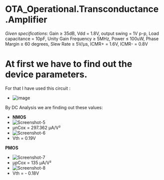 # OTA_Operational.Transconductance.Amplifier

*Given specifications*: 
Gain ≥ 35dB, Vdd = 1.8V, output swing = 1V p-p, Load capacitance = 10pF, Unity Gain Frequency ≥ 5MHz, Power ≤ 100uW, Phase Margin ≥ 60 degrees, Slew Rate ≥ 5V/μs, ICMR+ = 1.6V, ICMR- = 0.8V


# At first we have to find out the device parameters.
For that I have used this circuit :
- ![image](https://github.com/user-attachments/assets/0bb2df2c-5164-4ed3-8f08-c4d04d6aff7c)

By DC Analysis we are finding out these values:
- **NMOS**
- ![Screenshot-5](https://github.com/user-attachments/assets/4ac88d3b-cd66-40f5-bd22-d436f10e01d5)
- μnCox = 297.362 μA/V²
- ![Screenshot-6](https://github.com/user-attachments/assets/fdf30312-c01c-48d6-9b10-6c8e30406f07)
- Vth = 0.19V

**PMOS**
- ![Screenshot-7](https://github.com/user-attachments/assets/e88810d2-dbfb-4c14-b2b8-77e3cf23b2c3)
- μpCox = 135 μA/V²
- ![Screenshot-8](https://github.com/user-attachments/assets/060af715-0957-4381-88ea-0388a2082071)
- Vth = - 0.18V
